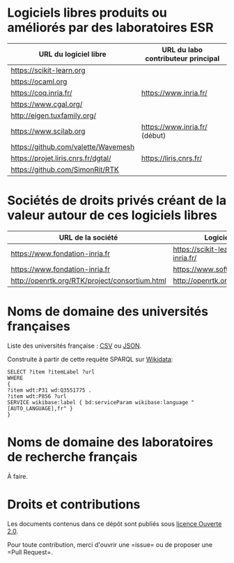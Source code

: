 # Logiciels libres produits ou améliorés par des laboratoires ESR

| URL du logiciel libre                 | URL du labo contributeur principal |
|---------------------------------------|------------------------------------|
| <https://scikit-learn.org>            |                                    |
| <https://ocaml.org>                   |                                    |
| <https://coq.inria.fr/>               | <https://www.inria.fr/>            |
| <https://www.cgal.org/>               |                                    |
| <http://eigen.tuxfamily.org/>         |                                    |
| <https://www.scilab.org>              | <https://www.inria.fr/> (début)    |
| <https://github.com/valette/Wavemesh> |                                    |
| <https://projet.liris.cnrs.fr/dgtal/> | <https://liris.cnrs.fr/>           |
| <https://github.com/SimonRit/RTK>     |                                    |


# Sociétés de droits privés créant de la valeur autour de ces logiciels libres 

| URL de la société                                | Logiciels libres                           |
|--------------------------------------------------|--------------------------------------------|
| <https://www.fondation-inria.fr>                 | <https://scikit-learn.fondation-inria.fr/> |
| <https://www.fondation-inria.fr>                 | <https://www.softwareheritage.org/>        |
| <http://openrtk.org/RTK/project/consortium.html> | <http://openrtk.org>                       |

# Noms de domaine des universités françaises

Liste des universités française : [CSV](universites-francaises.csv) ou [JSON](universites-francaises.json).

Construite à partir de cette requête SPARQL sur [Wikidata](https://query.wikidata.org/):

    SELECT ?item ?itemLabel ?url
    WHERE
    {
    ?item wdt:P31 wd:Q3551775 .
    ?item wdt:P856 ?url
    SERVICE wikibase:label { bd:serviceParam wikibase:language "[AUTO_LANGUAGE],fr" }
    }

# Noms de domaine des laboratoires de recherche français

À faire.

# Droits et contributions	

Les documents contenus dans ce dépôt sont publiés sous [licence Ouverte 2.0](LICENSE.txt).

Pour toute contribution, merci d'ouvrir une =issue= ou de proposer une
=Pull Request=.

